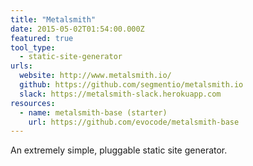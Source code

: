 ```yaml
---
title: "Metalsmith"
date: 2015-05-02T01:54:00.000Z
featured: true
tool_type:
  - static-site-generator
urls:
  website: http://www.metalsmith.io/
  github: https://github.com/segmentio/metalsmith.io
  slack: https://metalsmith-slack.herokuapp.com
resources:
  - name: metalsmith-base (starter)
    url: https://github.com/evocode/metalsmith-base
---
```

An extremely simple, pluggable static site generator.
